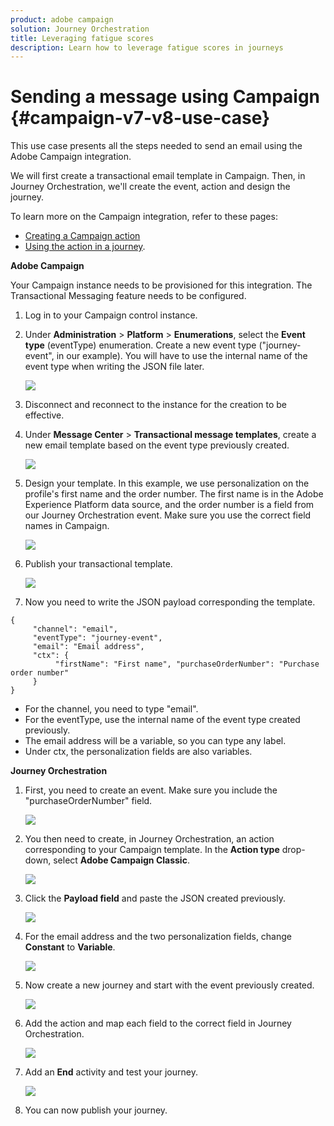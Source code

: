 ```yaml
---
product: adobe campaign
solution: Journey Orchestration
title: Leveraging fatigue scores
description: Learn how to leverage fatigue scores in journeys
---
```


# Sending a message using Campaign {#campaign-v7-v8-use-case}

This use case presents all the steps needed to send an email using the Adobe Campaign integration. 

We will first create a transactional email template in Campaign. Then, in Journey Orchestration, we'll create the event, action and design the journey.

To learn more on the Campaign integration, refer to these pages:

* [Creating a Campaign action](../action/working-with-adobe-campaign.md#using_adobe_campaign_v7_v8)
* [Using the action in a journey](../building-journeys/using-adobe-campaign-actions.md).

**Adobe Campaign**

Your Campaign instance needs to be provisioned for this integration. The Transactional Messaging feature needs to be configured.

1. Log in to your Campaign control instance. 

1. Under **Administration** > **Platform** > **Enumerations**, select the **Event type** (eventType) enumeration. Create a new event type ("journey-event", in our example). You will have to use the internal name of the event type when writing the JSON file later. 

    ![](../assets/accintegration-uc-1.png)

1. Disconnect and reconnect to the instance for the creation to be effective.

1. Under **Message Center** > **Transactional message templates**, create a new email template based on the event type previously created.

    ![](../assets/accintegration-uc-2.png)

1. Design your template. In this example, we use personalization on the profile's first name and the order number. The first name is in the Adobe Experience Platform data source, and the order number is a field from our Journey Orchestration event. Make sure you use the correct field names in Campaign. 

    ![](../assets/accintegration-uc-3.png)

1. Publish your transactional template.

    ![](../assets/accintegration-uc-4.png)

1. Now you need to write the JSON payload corresponding the template. 

```
{
     "channel": "email",
     "eventType": "journey-event",
     "email": "Email address",
     "ctx": {
          "firstName": "First name", "purchaseOrderNumber": "Purchase order number"
     }
}
```

* For the channel, you need to type "email".
* For the eventType, use the internal name of the event type created previously.
* The email address will be a variable, so you can type any label.
* Under ctx, the personalization fields are also variables.

**Journey Orchestration**

1. First, you need to create an event. Make sure you include the "purchaseOrderNumber" field.

    ![](../assets/accintegration-uc-5.png)

1. You then need to create, in Journey Orchestration, an action corresponding to your Campaign template. In the **Action type** drop-down, select **Adobe Campaign Classic**.

    ![](../assets/accintegration-uc-6.png)

1. Click the **Payload field** and paste the JSON created previously.

    ![](../assets/accintegration-uc-7.png)

1. For the email address and the two personalization fields, change **Constant** to **Variable**.

    ![](../assets/accintegration-uc-8.png)

1. Now create a new journey and start with the event previously created.

    ![](../assets/accintegration-uc-9.png)

1. Add the action and map each field to the correct field in Journey Orchestration. 

    ![](../assets/accintegration-uc-10.png)

1. Add an **End** activity and test your journey.

    ![](../assets/accintegration-uc-11.png)

1. You can now publish your journey.

